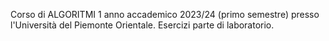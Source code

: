 Corso di ALGORITMI 1 anno accademico 2023/24 (primo semestre) presso l'Università del Piemonte Orientale. Esercizi parte di laboratorio.
